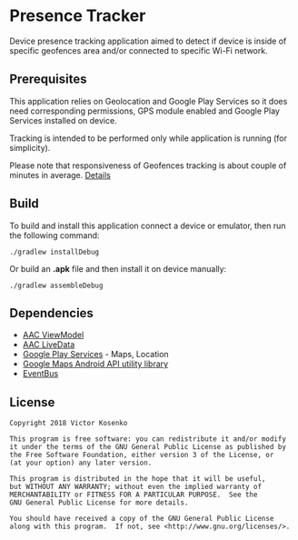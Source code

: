 # Presence Tracker

Device presence tracking application aimed to detect if device is inside of specific geofences area and/or connected to specific Wi-Fi network.

## Prerequisites

This application relies on Geolocation and Google Play Services so it does need corresponding permissions, GPS module enabled and Google Play Services installed on device.

Tracking is intended to be performed only while application is running (for simplicity).

Please note that responsiveness of Geofences tracking is about couple of minutes in average. [Details](https://developer.android.com/about/versions/oreo/background-location-limits#apis)

## Build

To build and install this application connect a device or emulator, then run the following command:

```shell
./gradlew installDebug
```

Or build an **.apk** file and then install it on device manually:

```shell
./gradlew assembleDebug
```
## Dependencies

* [AAC ViewModel](https://developer.android.com/topic/libraries/architecture/viewmodel)
* [AAC LiveData](https://developer.android.com/topic/libraries/architecture/livedata)
* [Google Play Services](https://developers.google.com/android/guides/setup) - Maps, Location
* [Google Maps Android API utility library](https://github.com/googlemaps/android-maps-utils)
* [EventBus](https://github.com/greenrobot/EventBus)

## License


    Copyright 2018 Victor Kosenko

    This program is free software: you can redistribute it and/or modify
    it under the terms of the GNU General Public License as published by
    the Free Software Foundation, either version 3 of the License, or
    (at your option) any later version.

    This program is distributed in the hope that it will be useful,
    but WITHOUT ANY WARRANTY; without even the implied warranty of
    MERCHANTABILITY or FITNESS FOR A PARTICULAR PURPOSE.  See the
    GNU General Public License for more details.

    You should have received a copy of the GNU General Public License
    along with this program.  If not, see <http://www.gnu.org/licenses/>.

